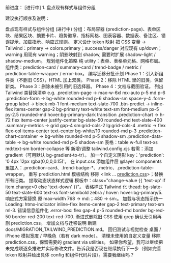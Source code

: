 前进度： [进行中] 1. 盘点现有样式与组件分组

建议执行顺序及说明：

盘点现有样式与组件分组 (进行中)
分组：布局容器 (prediction-page)、表单区块、结果区块、摘要卡片、趋势徽章、指标网格、图表容器、数据表、备注区、错误提示、加载指示、响应式规则。
定义设计 token 映射
把 CSS 变量 -> Tailwind：primary -> colors.primary；success/danger 对应现有 up/down；warning 用现有 warning；阴影映射到 shadow, 需要时扩展 shadow-light / shadow-medium。
规划组件化策略
纯 utility：表单、表格单元格、网格布局。
组件类：prediction-card / summary-card / trend-badge / metric / prediction-table-wrapper / error-box。
编写迁移分批计划
Phase 1：引入新组件类（不删旧 CSS），HTML 加上双类。
Phase 2：移除 HTML 里的旧类，保留新类。
Phase 3：删除未被引用的旧选择器。
Phase 4：文档与截图验证。
列出 Tailwind 类替换清单
e.g. .prediction-page -> max-w-6xl mx-auto p-5 md:p-6
.prediction-form -> bg-white rounded-md p-6 shadow-sm space-y-4
.form-group label -> block mb-1 font-medium text-slate-700
.btn-predict -> inline-flex items-center gap-2 bg-primary text-white text-sm font-medium px-5 py-2.5 rounded-md hover:bg-primary-dark transition
.prediction-chart -> h-72 flex items-center justify-center bg-slate-50 rounded-md text-slate-400
.summary-metrics -> grid gap-4 sm:grid-cols-2 lg:grid-cols-4
.metric -> flex flex-col items-center text-center bg-white/10 rounded-md p-3
.prediction-chart-container -> bg-white rounded-md p-5 shadow-sm
.prediction-data-table -> bg-white rounded-md p-5 shadow-sm
表格：table w-full text-xs md:text-sm border-collapse 等
新增/调整 tailwind.config.cjs
若需：添加 gradient（可用默认 bg-gradient-to-tr）。
加一个自定义阴影 key：'prediction': '0 4px 12px rgba(0,0,0,0.15)'。
在 input.css 添加组件层
@layer components 里加入：.prediction-card、.trend-badge-*、.metric、.prediction-table-wrapper。
重写 prediction.html 模板结构
移除 <link ... [prediction.css](http://_vscodecontentref_/7)>；替换所有旧类。
提取动态状态样式逻辑
模板中：class="change-value {{ 'text-up' if item.change>0 else 'text-down' }}"。
表格样式 Tailwind 化
thead: bg-slate-50 text-slate-600 text-xs font-semibold
zebra / hover: hover:bg-primary/5.
响应式方案替换
原 max-width 768 -> md:；480 -> sm:。
加载与状态指示统一
Loading: htmx-indicator inline-flex items-center gap-2 text-primary text-sm ml-3.
错误信息组件化
.error-box: flex gap-4 p-5 rounded-md border bg-red-50 border-red-200 text-red-700.
渐进式删除旧 CSS
使用 grep 确认无引用再删 prediction.css。
增加文档与迁移说明
新建 docs/MIGRATION_TAILWIND_PREDICTION.md。
回归测试与视觉检查
桌面 / iPhone 模拟宽度 / 早晚色（若有 dark mode）。
清理未使用的自定义变量
移除 prediction.css，保留需要的 gradient via utilities。
如果你希望，我可以继续把未完成项逐条推进并实际修改文件。告诉我是否现在继续执行下一步（例如完善 token 映射并给出具体 config 和组件代码片段）。需要我继续吗？
